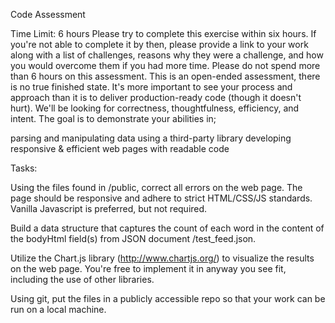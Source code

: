 Code Assessment

Time Limit: 6 hours
Please try to complete this exercise within six hours. If you're not able to complete it by then, please provide a link to your work along with a list of challenges, reasons why they were a challenge, and how you would overcome them if you had more time. Please do not spend more than 6 hours on this assessment. This is an open-ended assessment, there is no true finished state.
It's more important to see your process and approach than it is to deliver production-ready code (though it doesn't hurt).
We'll be looking for correctness, thoughtfulness, efficiency, and intent.
The goal is to demonstrate your abilities in;

parsing and manipulating data
using a third-party library
developing responsive & efficient web pages with readable code


Tasks:


Using the files found in /public, correct all errors on the web page. The page should be responsive and adhere to strict HTML/CSS/JS standards. Vanilla Javascript is preferred, but not required.


Build a data structure that captures the count of each word in the content of the bodyHtml field(s) from JSON document /test_feed.json.


Utilize the Chart.js library (http://www.chartjs.org/) to visualize the results on the web page. You're free to implement it in anyway you see fit, including the use of other libraries.


Using git, put the files in a publicly accessible repo so that your work can be run on a local machine.

